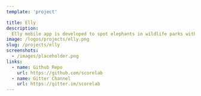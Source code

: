 ```yaml
---
template: 'project'

title: Elly
description:
  Elly mobile app is developed to spot elephants in wildlife parks with their locations and other information. Users can upload their own images of elephants, spotted by them with the necessary details and also they can check observations uploaded by other users.
image: /logos/projects/elly.png
slug: /projects/elly
screenshots: 
  - /images/placeholder.png
links: 
  - name: Github Repo
    url: https://github.com/scorelab
  - name: Gitter Channel
    url: https://gitter.im/scorelab
---
```

